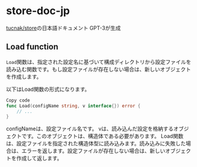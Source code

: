 # store-doc-jp
[tucnak/store](https://github.com/tucnak/store)の日本語ドキュメント GPT-3が生成

## Load function

`Load`関数は、指定された設定名に基づいて構成ディレクトリから設定ファイルを読み込む関数です。もし設定ファイルが存在しない場合は、新しいオブジェクトを作成します。

以下はLoad関数の形式になります。

```go
Copy code
func Load(configName string, v interface{}) error {
    // ...
}
```
configNameは、設定ファイル名です。
vは、読み込んだ設定を格納するオブジェクトです。このオブジェクトは、構造体である必要があります。
Load関数は、設定ファイルを指定された構造体型に読み込みます。読み込みに失敗した場合は、エラーを返します。設定ファイルが存在しない場合は、新しいオブジェクトを作成して返します。
